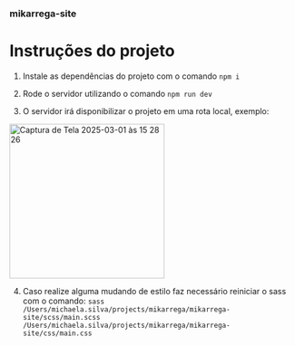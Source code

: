 ### mikarrega-site

# Instruções do projeto

1. Instale as dependências do projeto com o comando `npm i`

2. Rode o servidor utilizando o comando `npm run dev`

3. O servidor irá disponibilizar o projeto em uma rota local, exemplo:
<img width="273" alt="Captura de Tela 2025-03-01 às 15 28 26" src="https://github.com/user-attachments/assets/1b032d61-b912-4edc-a356-3f6e94497371" />

4. Caso realize alguma mudando de estilo faz necessário reiniciar o sass com o comando:
   `sass /Users/michaela.silva/projects/mikarrega/mikarrega-site/scss/main.scss /Users/michaela.silva/projects/mikarrega/mikarrega-site/css/main.css`
